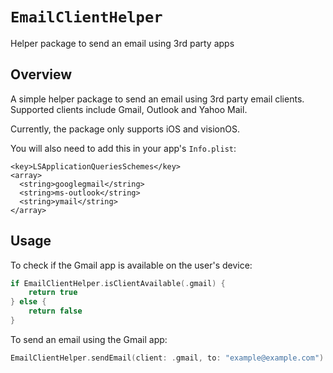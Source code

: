 # ``EmailClientHelper``

Helper package to send an email using 3rd party apps

## Overview

A simple helper package to send an email using 3rd party email clients. Supported clients include Gmail, Outlook and Yahoo Mail.

Currently, the package only supports iOS and visionOS.

You will also need to add this in your app's `Info.plist`:

```
<key>LSApplicationQueriesSchemes</key>
<array>
  <string>googlegmail</string>
  <string>ms-outlook</string>
  <string>ymail</string>
</array>
```

## Usage

To check if the Gmail app is available on the user's device:

``` swift
if EmailClientHelper.isClientAvailable(.gmail) {
    return true
} else {
    return false
}
```

To send an email using the Gmail app:

``` swift
EmailClientHelper.sendEmail(client: .gmail, to: "example@example.com")
```
